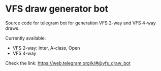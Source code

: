 # VFS draw generator bot

Source code for telegram bot for generation VFS 2-way and VFS 4-way draws.

Currently available:
- VFS 2-way: Inter, A-class, Open
- VFS 4-way

Check the link: 
https://web.telegram.org/k/#@vfs_draw_bot
